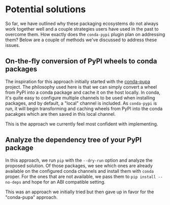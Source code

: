 # Potential solutions

So far, we have outlined why these packaging ecosystems do not always work together
well and a couple strategies users have used in the past to overcome them. How exactly
does the `conda-pypi` plugin plan on addressing them? Below are a couple of methods
we've discussed to address these issues.

## On-the-fly conversion of PyPI wheels to conda packages

The inspiration for this approach initially started with the [conda-pupa](https://github.com/dholth/conda-pupa)
project. The philosophy used here is that we can simply convert a wheel from PyPI into a conda
package and cache it on the host locally. In conda, it's quite easy to configure multiple channels
to be used when installing packages, and by default, a "local" channel is included. As `conda-pypi`
is run, it will begin transforming and caching wheels from PyPI into the conda pacakges which
are then saved in this local channel.

This is the approach we currently feel most confident with implementing.

## Analyze the dependency tree of your PyPI package

In this approach, we run `pip` with the `--dry-run` option and analyze the proposed solution. Of those packages,
we see which ones are already available on the configured conda channels and install them with `conda` proper.
For the ones that are not available, we pass them to `pip install --no-deps` and hope for an ABI compatible setting.

This was an approach we initially tried but then gave up in favor for the "conda-pupa" approach.
